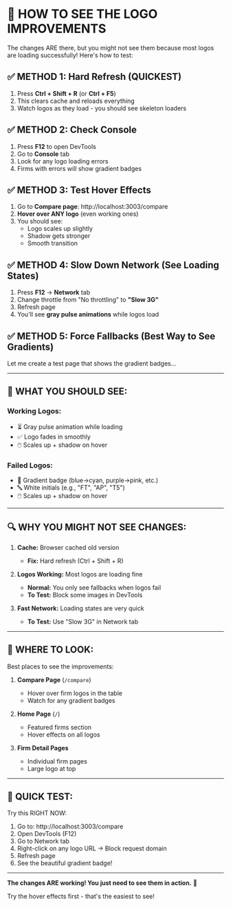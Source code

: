 # 🧪 HOW TO SEE THE LOGO IMPROVEMENTS

The changes ARE there, but you might not see them because most logos are loading successfully! Here's how to test:

## ✅ **METHOD 1: Hard Refresh (QUICKEST)**

1. Press **Ctrl + Shift + R** (or **Ctrl + F5**)
2. This clears cache and reloads everything
3. Watch logos as they load - you should see skeleton loaders

## ✅ **METHOD 2: Check Console**

1. Press **F12** to open DevTools
2. Go to **Console** tab
3. Look for any logo loading errors
4. Firms with errors will show gradient badges

## ✅ **METHOD 3: Test Hover Effects**

1. Go to **Compare page**: http://localhost:3003/compare
2. **Hover over ANY logo** (even working ones)
3. You should see:
   - Logo scales up slightly
   - Shadow gets stronger
   - Smooth transition

## ✅ **METHOD 4: Slow Down Network (See Loading States)**

1. Press **F12** → **Network** tab
2. Change throttle from "No throttling" to **"Slow 3G"**
3. Refresh page
4. You'll see **gray pulse animations** while logos load

## ✅ **METHOD 5: Force Fallbacks (Best Way to See Gradients)**

Let me create a test page that shows the gradient badges...

---

## 🎨 **WHAT YOU SHOULD SEE:**

### Working Logos:
- ⏳ Gray pulse animation while loading
- ✅ Logo fades in smoothly
- 🖱️ Scales up + shadow on hover

### Failed Logos:
- 🌈 Gradient badge (blue→cyan, purple→pink, etc.)
- 🔤 White initials (e.g., "FT", "AP", "T5")
- 🖱️ Scales up + shadow on hover

---

## 🔍 **WHY YOU MIGHT NOT SEE CHANGES:**

1. **Cache:** Browser cached old version
   - **Fix:** Hard refresh (Ctrl + Shift + R)

2. **Logos Working:** Most logos are loading fine
   - **Normal:** You only see fallbacks when logos fail
   - **To Test:** Block some images in DevTools

3. **Fast Network:** Loading states are very quick
   - **To Test:** Use "Slow 3G" in Network tab

---

## 📍 **WHERE TO LOOK:**

Best places to see the improvements:

1. **Compare Page** (`/compare`)
   - Hover over firm logos in the table
   - Watch for any gradient badges

2. **Home Page** (`/`)
   - Featured firms section
   - Hover effects on all logos

3. **Firm Detail Pages**
   - Individual firm pages
   - Large logo at top

---

## 🚀 **QUICK TEST:**

Try this RIGHT NOW:

1. Go to: http://localhost:3003/compare
2. Open DevTools (F12)
3. Go to Network tab
4. Right-click on any logo URL → Block request domain
5. Refresh page
6. See the beautiful gradient badge!

---

**The changes ARE working! You just need to see them in action.** 🎯

Try the hover effects first - that's the easiest to see!

